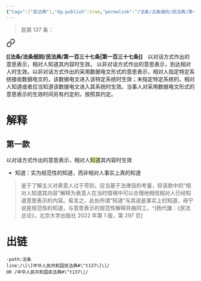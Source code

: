 ```yaml
---
{"tags":["民法典"],"dg-publish":true,"permalink":"/法条/法条细则/民法典/第一百三十七条/","dgPassFrontmatter":true,"created":"2024-11-17T14:57:36.595+08:00","updated":"2024-11-20T11:46:45.015+08:00"}
---
```


>民第 137 条：
<div class="transclusion internal-embed is-loaded"><a class="markdown-embed-link" href="/////#t137" aria-label="Open link"><svg xmlns="http://www.w3.org/2000/svg" width="24" height="24" viewBox="0 0 24 24" fill="none" stroke="currentColor" stroke-width="2" stroke-linecap="round" stroke-linejoin="round" class="svg-icon lucide-link"><path d="M10 13a5 5 0 0 0 7.54.54l3-3a5 5 0 0 0-7.07-7.07l-1.72 1.71"></path><path d="M14 11a5 5 0 0 0-7.54-.54l-3 3a5 5 0 0 0 7.07 7.07l1.71-1.71"></path></svg></a><div class="markdown-embed">



**[[法条/法条细则/民法典/第一百三十七条\|第一百三十七条]]**　以对话方式作出的意思表示，相对人知道其内容时生效。
以非对话方式作出的意思表示，到达相对人时生效。以非对话方式作出的采用数据电文形式的意思表示，相对人指定特定系统接收数据电文的，该数据电文进入该特定系统时生效；未指定特定系统的，相对人知道或者应当知道该数据电文进入其系统时生效。当事人对采用数据电文形式的意思表示的生效时间另有约定的，按照其约定。 

</div></div>

# 解释
## 第一款
以对话方式作出的意思表示，相对人<span style="background:rgba(205, 244, 105, 0.55)">知道</span>其内容时生效
- 知道：实为规范性的知道，而非相对人事实上真的知道
>鉴于了解主义对表意人过于苛刻，应当基于法律目的考量，将该款中的“相对人知道其内容”解释为表意人在当时情境中可以合理地相信相对人已经知道意思表示的内容。易言之，此处所谓“知道”与其说是事实上的知道，毋宁说是规范性的知道，与意思表示的规范性解释异曲同工。^[杨代雄：《民法总论》，北京大学出版社 2022 年第 1 版，第 297 页]
# 出链
```query
-path:法条
line:/\[\[中华人民共和国民法典#\^t137\]\]/
OR /中华人民共和国民法典#\^t137\|/
```
